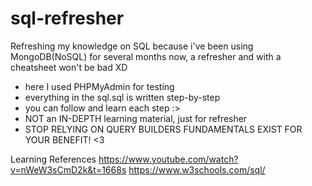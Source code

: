 # sql-refresher

Refreshing my knowledge on SQL because i've been using MongoDB(NoSQL) for several months now, a refresher and with a cheatsheet won't be bad XD
- here I used PHPMyAdmin for testing
- everything in the sql.sql is written step-by-step
- you can follow and learn each step :>
- NOT an IN-DEPTH learning material, just for refresher
- STOP RELYING ON QUERY BUILDERS FUNDAMENTALS EXIST FOR YOUR BENEFIT! <3

Learning References
https://www.youtube.com/watch?v=nWeW3sCmD2k&t=1668s
https://www.w3schools.com/sql/